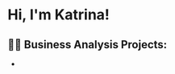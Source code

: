 <h1>Hi, I'm Katrina! </h1>

<h2>👩‍💻 Business Analysis Projects:</h2>

- <b></b>

[youtube]: https://www.youtube.com/@bonbonice1260
[instagram]: https://www.instagram.com/xh_ktna/
[linkedin]: https://www.linkedin.com/in/xinhuikatrinakuo/

<!--
**joshmadakor1/joshmadakor1** is a ✨ _special_ ✨ repository because its `README.md` (this file) appears on your GitHub profile.

Here are some ideas to get you started:

- 🔭 I’m currently working on ...
- 🌱 I’m currently learning ...
- 👯 I’m looking to collaborate on ...
- 🤔 I’m looking for help with ...
- 💬 Ask me about ...
- 📫 How to reach me: ...
- 😄 Pronouns: ...
- ⚡ Fun fact: ...
-->
